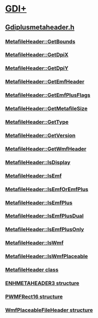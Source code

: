 # [GDI+](../_gdiplus/index.md)
## [Gdiplusmetaheader.h](index.md)
### [MetafileHeader::GetBounds](../gdiplusmetaheader/nf-gdiplusmetaheader-metafileheader-getbounds.md)
### [MetafileHeader::GetDpiX](../gdiplusmetaheader/nf-gdiplusmetaheader-metafileheader-getdpix.md)
### [MetafileHeader::GetDpiY](../gdiplusmetaheader/nf-gdiplusmetaheader-metafileheader-getdpiy.md)
### [MetafileHeader::GetEmfHeader](../gdiplusmetaheader/nf-gdiplusmetaheader-metafileheader-getemfheader.md)
### [MetafileHeader::GetEmfPlusFlags](../gdiplusmetaheader/nf-gdiplusmetaheader-metafileheader-getemfplusflags.md)
### [MetafileHeader::GetMetafileSize](../gdiplusmetaheader/nf-gdiplusmetaheader-metafileheader-getmetafilesize.md)
### [MetafileHeader::GetType](../gdiplusmetaheader/nf-gdiplusmetaheader-metafileheader-gettype.md)
### [MetafileHeader::GetVersion](../gdiplusmetaheader/nf-gdiplusmetaheader-metafileheader-getversion.md)
### [MetafileHeader::GetWmfHeader](../gdiplusmetaheader/nf-gdiplusmetaheader-metafileheader-getwmfheader.md)
### [MetafileHeader::IsDisplay](../gdiplusmetaheader/nf-gdiplusmetaheader-metafileheader-isdisplay.md)
### [MetafileHeader::IsEmf](../gdiplusmetaheader/nf-gdiplusmetaheader-metafileheader-isemf.md)
### [MetafileHeader::IsEmfOrEmfPlus](../gdiplusmetaheader/nf-gdiplusmetaheader-metafileheader-isemforemfplus.md)
### [MetafileHeader::IsEmfPlus](../gdiplusmetaheader/nf-gdiplusmetaheader-metafileheader-isemfplus.md)
### [MetafileHeader::IsEmfPlusDual](../gdiplusmetaheader/nf-gdiplusmetaheader-metafileheader-isemfplusdual.md)
### [MetafileHeader::IsEmfPlusOnly](../gdiplusmetaheader/nf-gdiplusmetaheader-metafileheader-isemfplusonly.md)
### [MetafileHeader::IsWmf](../gdiplusmetaheader/nf-gdiplusmetaheader-metafileheader-iswmf.md)
### [MetafileHeader::IsWmfPlaceable](../gdiplusmetaheader/nf-gdiplusmetaheader-metafileheader-iswmfplaceable.md)
### [MetafileHeader class](../gdiplusmetaheader/nl-gdiplusmetaheader-metafileheader.md)
### [ENHMETAHEADER3 structure](../gdiplusmetaheader/ns-gdiplusmetaheader-enhmetaheader3.md)
### [PWMFRect16 structure](../gdiplusmetaheader/ns-gdiplusmetaheader-pwmfrect16.md)
### [WmfPlaceableFileHeader structure](../gdiplusmetaheader/ns-gdiplusmetaheader-wmfplaceablefileheader.md)

